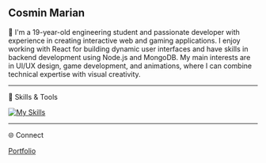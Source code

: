 ## Cosmin Marian

👋 I'm a 19-year-old engineering student and passionate developer with experience in creating interactive web and gaming applications. I enjoy working with React for building dynamic user interfaces and have skills in backend development using Node.js and MongoDB. My main interests are in UI/UX design, game development, and animations, where I can combine technical expertise with visual creativity.


---

🔧 Skills & Tools

[![My Skills](https://skillicons.dev/icons?i=html,css,js,cpp,nodejs,mongodb,react,ts,mysql)](https://skillicons.dev)

---
🌐 Connect

[Portfolio](https://cosmin-marian.vercel.app/)
